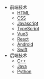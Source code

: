 
* 前端技术
    * [HTML](./docs/html.md)
    * [CSS](./docs/css.md)
    * [Javascript](./docs/javascript.md)
    * [TypeScript](./docs/typescript.md)
    * [Vue3](./docs/vue3.md)
    * [React](./docs/react.md)
    * [Android](./docs/android.md)
    * [Swift](./docs/swift.md)
* 后端技术
    * [C++](./docs/c++.md)
    * [Java](./docs/java.md)
    * [Python](./docs/python.md)
